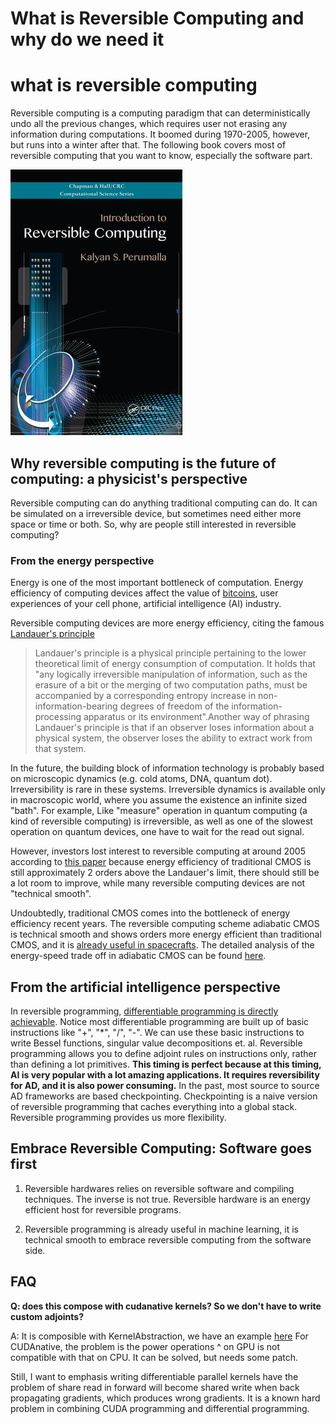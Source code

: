 # What is Reversible Computing and why do we need it

# what is reversible computing
Reversible computing is a computing paradigm that can deterministically undo all the previous changes, which requires user not erasing any information during computations. It boomed during 1970-2005, however, but runs into a winter after that. The following book covers most of reversible computing that you want to know, especially the software part.

![Introduction to Reversible Computing](asset/revcomp.jpg)

## Why reversible computing is the future of computing: a physicist's perspective

Reversible computing can do anything traditional computing can do. It can be simulated on a irreversible device, but sometimes need either more space or time or both. So, why are people still interested in reversible computing?

### From the energy perspective

Energy is one of the most important bottleneck of computation. Energy efficiency of computing devices affect the value of [bitcoins](https://www.investopedia.com/news/do-bitcoin-mining-energy-costs-influence-its-price/), user experiences of your cell phone, artificial intelligence (AI) industry.

Reversible computing devices are more energy efficiency, citing the famous [Landauer's principle](https://en.wikipedia.org/wiki/Landauer%27s_principle)

> Landauer's principle is a physical principle pertaining to the lower theoretical limit of energy consumption of computation. It holds that "any logically irreversible manipulation of information, such as the erasure of a bit or the merging of two computation paths, must be accompanied by a corresponding entropy increase in non-information-bearing degrees of freedom of the information-processing apparatus or its environment".Another way of phrasing Landauer's principle is that if an observer loses information about a physical system, the observer loses the ability to extract work from that system.

In the future, the building block of information technology is probably based on microscopic dynamics (e.g. cold atoms, DNA, quantum dot). Irreversibility is rare in these systems. Irreversible dynamics is available only in macroscopic world, where you assume the existence an infinite sized "bath". For example, Like "measure" operation in quantum computing (a kind of reversible computing) is irreversible, as well as one of the slowest operation on quantum devices, one have to wait for the read out signal.

However, investors lost interest to reversible computing at around 2005 according to [this paper](https://arxiv.org/abs/1803.02789) because energy efficiency of traditional CMOS is still approximately 2 orders above the Landauer's limit, there should still be a lot room to improve, while many reversible computing devices are not "technical smooth". 

Undoubtedly, traditional CMOS comes into the bottleneck of energy efficiency recent years. The reversible computing scheme adiabatic CMOS is technical smooth and shows orders more energy efficient than traditional CMOS, and it is [already useful in spacecrafts](https://www.osti.gov/servlets/purl/1377599). The detailed analysis of the energy-speed trade off in adiabatic CMOS can be found [here](https://www3.nd.edu/~lent/pdf/nd/AdiabaticCMOS_HanninenSniderLent2014.pdf).

## From the artificial intelligence perspective

In reversible programming, [differentiable programming is directly achievable](https://arxiv.org/abs/2003.04617). Notice most differentiable programming are built up of basic instructions like "+", "*", "/", "-". We can use these basic instructions to write Bessel functions, singular value decompositions et. al. Reversible programming allows you to define adjoint rules on instructions only, rather than defining a lot primitives. **This timing is perfect because at this timing, AI is very popular with a lot amazing applications. It requires reversibility for AD, and it is also power consuming.** In the past, most source to source AD frameworks are based checkpointing. Checkpointing is a naive version of reversible programming that caches everything into a global stack. Reversible programming provides us more flexibility.



## Embrace Reversible Computing: Software goes first

1. Reversible hardwares relies on reversible software and compiling techniques.
The inverse is not true. Reversible hardware is an energy efficient host for reversible programs.

2. Reversible programming is already useful in machine learning, it is technical smooth to embrace reversible computing from the software side.


## FAQ

**Q: does this compose with cudanative kernels? So we don't have to write custom adjoints?**


A: It is composible with KernelAbstraction, we have an example [here](https://giggleliu.github.io/NiLang.jl/dev/examples/besselj/#CUDA-programming-1 )
For CUDAnative, the problem is the power operations ^ on GPU is not compatible with that on CPU. It can be solved, but needs some patch.

Still, I want to emphasis writing differentiable parallel kernels have the problem of share read in forward will become shared write when back propagating gradients, which produces wrong gradients. It is a known hard problem in combining CUDA programming and differential programming.
